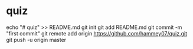 # quiz
echo "# quiz" >> README.md
git init
git add README.md
git commit -m "first commit"
git remote add origin https://github.com/hammey07/quiz.git
git push -u origin master
